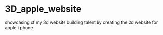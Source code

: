 # 3D_apple_website
showcasing of my 3d website building talent by creating the 3d website for apple i phone

